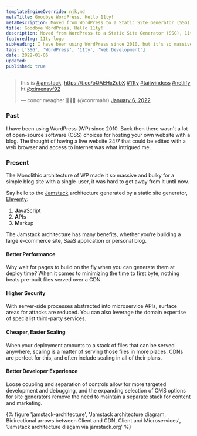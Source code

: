 ```yaml
---
templateEngineOverride: njk,md
metaTitle: Goodbye WordPress, Hello 11ty! 
metaDescription: Moved from WordPress to a Static Site Generator (SSG), 11ty.
title: Goodbye WordPress, Hello 11ty! 
description: Moved from WordPress to a Static Site Generator (SSG), 11ty.
featuredImg: 11ty-logo
subHeading: I have been using WordPress since 2010, but it's so massive I could never get away from it, until now.
tags: ['SSG', 'WordPress', '11ty', 'Web Development']
date: 2022-01-06
updated:
published: true
---
```


<div class="col-start-3 col-end-9">
<blockquote class="twitter-tweet"><p lang="en" dir="ltr">this is <a href="https://twitter.com/hashtag/jamstack?src=hash&amp;ref_src=twsrc%5Etfw">#jamstack</a>. <a href="https://t.co/oQAEHx2ubX">https://t.co/oQAEHx2ubX</a> <a href="https://twitter.com/hashtag/11ty?src=hash&amp;ref_src=twsrc%5Etfw">#11ty</a> <a href="https://twitter.com/hashtag/tailwindcss?src=hash&amp;ref_src=twsrc%5Etfw">#tailwindcss</a> <a href="https://twitter.com/hashtag/netlify?src=hash&amp;ref_src=twsrc%5Etfw">#netlify</a> ht <a href="https://twitter.com/ximenavf92?ref_src=twsrc%5Etfw">@ximenavf92</a></p>&mdash; conor meagher 💉💉💉 (@conrmahr) <a href="https://twitter.com/conrmahr/status/1479151678637187079?ref_src=twsrc%5Etfw">January 6, 2022</a></blockquote> <script async src="https://platform.twitter.com/widgets.js" charset="utf-8"></script>

### Past 
I have been using WordPress (WP) since 2010. Back then there wasn't a lot of open-source software (OSS) choices for hosting your own website with a blog. The thought of having a live website 24/7 that could be edited with a web browser and access to internet was what intrigued me.

### Present
The Monolithic architecture of WP made it so massive and bulky for a simple blog site with a single-user, it was hard to get away from it until now.

Say hello to the [Jamstack](https://jamstack.org) architecture generated by a static site generator, [Eleventy](https://11ty.dev):
1. **J**avaScript
1. **A**PIs
1. **M**arkup

The Jamstack architecture has many benefits, whether you’re building a large e-commerce site, SaaS application or personal blog.

#### Better Performance
Why wait for pages to build on the fly when you can generate them at deploy time? When it comes to minimizing the time to first byte, nothing beats pre-built files served over a CDN.

#### Higher Security
With server-side processes abstracted into microservice APIs, surface areas for attacks are reduced. You can also leverage the domain expertise of specialist third-party services.

#### Cheaper, Easier Scaling
When your deployment amounts to a stack of files that can be served anywhere, scaling is a matter of serving those files in more places. CDNs are perfect for this, and often include scaling in all of their plans.

#### Better Developer Experience
Loose coupling and separation of controls allow for more targeted development and debugging, and the expanding selection of CMS options for site generators remove the need to maintain a separate stack for content and marketing.

{% figure 'jamstack-architecture', 'Jamstack architecture diagram, Bidirectional arrows between Client and CDN, Client and Microservices', 'Jamstack architecture diagam via jamstack.org' %}

</div>
